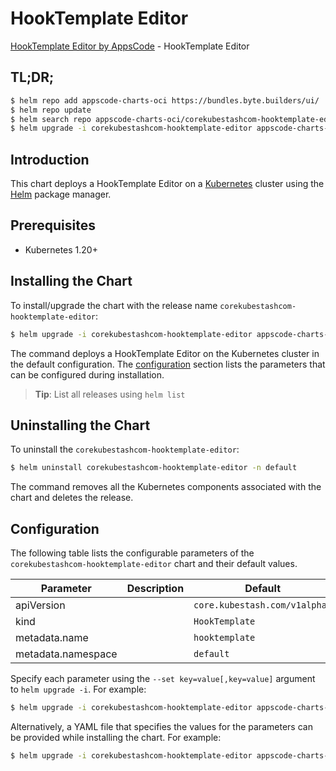 # HookTemplate Editor

[HookTemplate Editor by AppsCode](https://appscode.com) - HookTemplate Editor

## TL;DR;

```bash
$ helm repo add appscode-charts-oci https://bundles.byte.builders/ui/
$ helm repo update
$ helm search repo appscode-charts-oci/corekubestashcom-hooktemplate-editor --version=v0.11.0
$ helm upgrade -i corekubestashcom-hooktemplate-editor appscode-charts-oci/corekubestashcom-hooktemplate-editor -n default --create-namespace --version=v0.11.0
```

## Introduction

This chart deploys a HookTemplate Editor on a [Kubernetes](http://kubernetes.io) cluster using the [Helm](https://helm.sh) package manager.

## Prerequisites

- Kubernetes 1.20+

## Installing the Chart

To install/upgrade the chart with the release name `corekubestashcom-hooktemplate-editor`:

```bash
$ helm upgrade -i corekubestashcom-hooktemplate-editor appscode-charts-oci/corekubestashcom-hooktemplate-editor -n default --create-namespace --version=v0.11.0
```

The command deploys a HookTemplate Editor on the Kubernetes cluster in the default configuration. The [configuration](#configuration) section lists the parameters that can be configured during installation.

> **Tip**: List all releases using `helm list`

## Uninstalling the Chart

To uninstall the `corekubestashcom-hooktemplate-editor`:

```bash
$ helm uninstall corekubestashcom-hooktemplate-editor -n default
```

The command removes all the Kubernetes components associated with the chart and deletes the release.

## Configuration

The following table lists the configurable parameters of the `corekubestashcom-hooktemplate-editor` chart and their default values.

|     Parameter      | Description |                 Default                  |
|--------------------|-------------|------------------------------------------|
| apiVersion         |             | <code>core.kubestash.com/v1alpha1</code> |
| kind               |             | <code>HookTemplate</code>                |
| metadata.name      |             | <code>hooktemplate</code>                |
| metadata.namespace |             | <code>default</code>                     |


Specify each parameter using the `--set key=value[,key=value]` argument to `helm upgrade -i`. For example:

```bash
$ helm upgrade -i corekubestashcom-hooktemplate-editor appscode-charts-oci/corekubestashcom-hooktemplate-editor -n default --create-namespace --version=v0.11.0 --set apiVersion=core.kubestash.com/v1alpha1
```

Alternatively, a YAML file that specifies the values for the parameters can be provided while
installing the chart. For example:

```bash
$ helm upgrade -i corekubestashcom-hooktemplate-editor appscode-charts-oci/corekubestashcom-hooktemplate-editor -n default --create-namespace --version=v0.11.0 --values values.yaml
```
